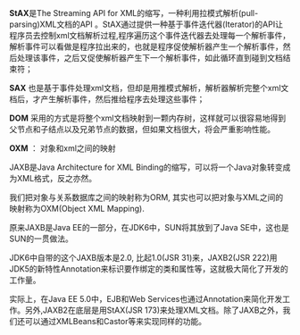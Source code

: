 **StAX**是The Streaming API for XML的缩写，一种利用拉模式解析(pull-parsing)XML文档的API 。StAX通过提供一种基于事件迭代器(Iterator)的API让程序员去控制xml文档解析过程,程序遍历这个事件迭代器去处理每一个解析事件，解析事件可以看做是程序拉出来的，也就是程序促使解析器产生一个解析事件，然后处理该事件，之后又促使解析器产生下一个解析事件，如此循环直到碰到文档结束符；

**SAX** 也是基于事件处理xml文档，但却是用推模式解析，解析器解析完整个xml文档后，才产生解析事件，然后推给程序去处理这些事件；

**DOM** 采用的方式是将整个xml文档映射到一颗内存树，这样就可以很容易地得到父节点和子结点以及兄弟节点的数据，但如果文档很大，将会严重影响性能。



**OXM** ： 对象和xml之间的映射

JAXB是Java Architecture for XML Binding的缩写，可以将一个Java对象转变成为XML格式，反之亦然。

我们把对象与关系数据库之间的映射称为ORM, 其实也可以把对象与XML之间的映射称为OXM(Object XML Mapping). 

原来JAXB是Java EE的一部分，在JDK6中，SUN将其放到了Java SE中，这也是SUN的一贯做法。

JDK6中自带的这个JAXB版本是2.0, 比起1.0(JSR 31)来，JAXB2(JSR 222)用JDK5的新特性Annotation来标识要作绑定的类和属性等，这就极大简化了开发的工作量。

实际上，在Java EE 5.0中，EJB和Web Services也通过Annotation来简化开发工作。另外,JAXB2在底层是用StAX(JSR 173)来处理XML文档。除了JAXB之外，我们还可以通过XMLBeans和Castor等来实现同样的功能。

